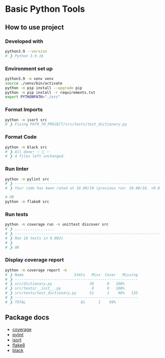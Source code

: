 # Basic Python Tools

## How to use project

### Developed with
```bash
python3.9 --version
# ❯ Python 3.9.16
```

### Environment set up
```bash
python3.9 -m venv venv
source ./venv/bin/activate
python -m pip install --upgrade pip
python -m pip install -r requirements.txt
export PYTHONPATH="./src"
```

### Format Imports
```bash
python -m isort src
# ❯ Fixing PATH_TO_PROJECT/src/tests/test_dictionary.py
```

### Format Code
```bash
python -m black src
# ❯ All done! ✨ 🍰 ✨
# ❯ 4 files left unchanged.
```

### Run linter
```bash
python -m pylint src
# ❯ --------------------------------------------------------------------
# ❯ Your code has been rated at 10.00/10 (previous run: 10.00/10, +0.00)

# OR
python -m flake8 src
```

### Run tests
```bash
python -m coverage run -m unittest discover src
# ❯ ..................
# ❯ ----------------------------------------------------------------------
# ❯ Ran 18 tests in 0.002s
# ❯
# ❯ OK
```

### Display coverage report
```bash
python -m coverage report -m
# ❯ Name                       Stmts   Miss  Cover   Missing
# ❯ --------------------------------------------------------
# ❯ src/dictionary.py                 30      0   100%
# ❯ src/tests/__init__.py              0      0   100%
# ❯ src/tests/test_dictionary.py      51      1    98%   135
# ❯ --------------------------------------------------------
# ❯ TOTAL                         81      1    99%
```


## Package docs
- [coverage](https://coverage.readthedocs.io)
- [pylint](https://pylint.readthedocs.io)
- [isort](https://pycqa.github.io/isort)
- [flake8](https://flake8.pycqa.org)
- [black](https://black.readthedocs.io)

